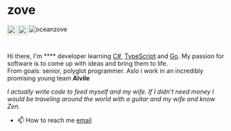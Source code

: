 
</p><h1 align="left">zove</h1>
<a href="https://discord.gg/smCDYKZUbe">
  <img align="left" alt="Discord" width="22px" src="https://simpleicons.org/icons/discord.svg" />
  <a href="https://t.me/hummingzove">
  <img align="left" alt="Telegram" width="22px" src="https://simpleicons.org/icons/telegram.svg" />
  </a>
  <p align="left"> <img src="https://visitor-badge.glitch.me/badge?page_id=oceanzove" alt="oceanzove" /> </p>

    
<br />

Hi there, I'm **** developer learning [C#](https://learn.microsoft.com/en-us/dotnet/csharp/), [TypeScript](https://www.typescriptlang.org/) and [Go](https://go.dev/).
My passion for software is to come up with ideas and bring them to life.  
From goals: senior, polyglot programmer.
Aslo i work in an incredibly promising young team **Alvile**  

*I actually write code to feed myself and my wife. If I didn't need money I would be traveling around the world with a guitar and my wife and know Zen.*

- 📫 How to reach me [email](mailto:zoveremoved-thisdisabled@yandex.ru)
  
